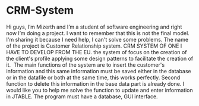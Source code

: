 # CRM-System



Hi guys, I’m Mizerth and I’m a student of software engineering and right now I’m doing a project. I want to remember that this is not the final model. I'm sharing it because I need help, I can't solve some problems.
The name of the project is Customer Relationship system.
CRM SYSTEM OF ONE I HAVE TO DEVELOP FROM THE EU.
the system of focus on the creation of the client's profile applying some design patterns to facilitate the creation of it.
 The main functions of the system are to insert the customer's information and this same information must be saved either in the database or in the datafile or both at the same time, this works perfectly.
Second function to delete this information in the base data part is already done.
I would like you to help me solve the function to update and enter information in JTABLE.
The program must have a database, GUI interface.
